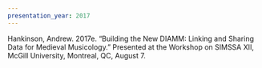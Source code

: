 ```yaml
---
presentation_year: 2017
---
```

Hankinson, Andrew. 2017e. “Building the New DIAMM: Linking and Sharing Data for Medieval Musicology.” Presented at the Workshop on SIMSSA XII, McGill University, Montreal, QC, August 7.
